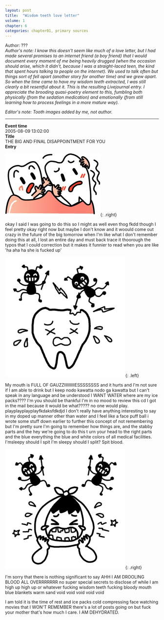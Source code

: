 ```yaml
---
layout: post
title:  "Wisdom teeth love letter"
volume: 1
chapter: 6
categories: chapter01, primary sources
---
```


Author: ???  
*Author's note: I know this doesn't seem like much of a love letter, but I had made several promises to an internet friend (a boy friend) that I would document every moment of me being heavily drugged (when the occasion should arise, which it didn't, because I was a straight-laced teen, the kind that spent hours talking to people on the internet). We used to talk often but things sort of fell apart (another story for another time) and we grew apart. So when the time came to have my wisdom teeth extracted, I was still clearly a bit resentful about it. This is the resulting Livejournal entry. I appreciate the brooding quasi-poetry element to this, fumbling both physically (from the sedation medication) and emotionally (from still learning how to process feelings in a more mature way).*

*Editor's note: Tooth images added by me, not author.*

<hr/>


**Event time**  
2005-08-09 13:02:00  
**Title**  
THE BIG AND FINAL DISAPPOINTMENT FOR YOU  
**Entry**  

![tooth](/assets/img/helptooth.jpg){: .right}  


okay I said I was going to do this so I might as well even thog  fkdd though I feel pretty okay right now but maybe I don't know and it woould come out crazy in the future of the big tomorrow when I'm like what I don't remember doing this at all, I lost an entire day and must back trace it thoorough the typos that I could correction but it makes it funnier to read when you are like 'ha aha  ha she is fucked up'  

![tooth](/assets/img/owtooth.jpg){: .left}  

My mouth is FULL OF GAUZZIIIIIIIIIESSSSSSSS and it hurts and I'm not sure if I am able to drink but I keep nodo kawatta nodo ga kawatta but I can't speak in any language and be understood I WANT WATER where are my ice packs???? I'm you should be thankful I'm in no mood to review this cd I got in the mail because it would be what????? no one would play. playplayplayplayfkdaksfdkdjd I don't really have anything interesting to say in my doped up manner other than water and I feel like a face puff ball  i wrote some stuff down earlier to further this concept of not remembering but I'm pretty sure I'm going to remember how things are, and the stabby parts and the hey we're going to do this t urn your head to the right parts and the blue everything the blue and white colors of all medical facilities. I'msleepy should I spit I'm sleepy should I split? Spit blood.  

![tooth](/assets/img/sadtooth.jpg){: .right}

I'm sorry that there is nothing significant to say AHH I AM DROOLING BLOOD ALL OVERRRRRRR no super special secrets to disclose of while I am high up high up or whatever fucking wisdom teeth fucking bloody mouth blue blankets warm sand void void void void void  

I am told it is the time of rest and ice packs cold compressing face watching movies that I WON'T REMEMBER there's a lot of posts going on but fuck your mother that's how much I care. I AM DEHYDRATED.  
